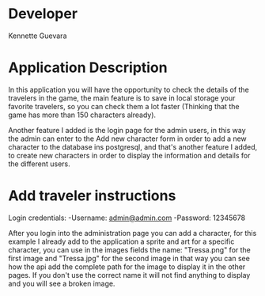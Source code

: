 # Developer

Kennette Guevara

# Application Description

In this application you will have the opportunity to check the details of the
travelers in the game, the main feature is to save in local storage your
favorite travelers, so you can check them a lot faster (Thinking that the game
has more than 150 characters already).

Another feature I added is the login page for the admin users, in this way the
admin can enter to the Add new character form in order to add a new character to
the database ins postgresql, and that's another feature I added, to create new
characters in order to display the information and details for the different
users.

# Add traveler instructions

Login credentials:
-Username: admin@admin.com
-Password: 12345678

After you login into the administration page you can add a character,
for this example I already add to the application a sprite and art for
a specific character, you can use in the images fields the name: "Tressa.png"
for the first image and "Tressa.jpg" for the second image in that way you can
see how the api add the complete path for the image to display it in the other
pages. If you don't use the correct name it will not find anything to display
and you will see a broken image.